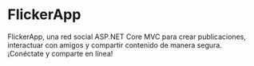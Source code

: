 # FlickerApp
FlickerApp, una red social ASP.NET Core MVC para crear publicaciones, interactuar con amigos y compartir contenido de manera segura. ¡Conéctate y comparte en línea!

